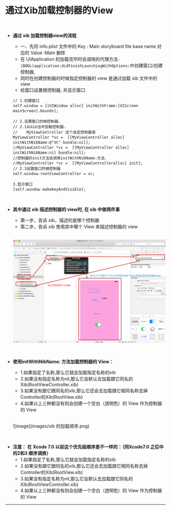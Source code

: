 # 通过Xib加载控制器的View
<br/>

- **通过 xib 加载控制器view的流程**
    - 一、先将 info.plist 文件中的 Key : Main storyboard file base name 对应的 Value :Main 删除
    - 在 UIApplication 的加载完毕时会调用的代理方法`- (BOOL)application:didFinishLaunchingWithOptions:`中创建窗口/创建控制器, 
    - 同时在创建控制器的时候指定控制器的 view 是通过加载 xib 文件中的 view
    - 给窗口设置根控制器, 并显示窗口

  ```objc
  // 1.创建窗口
  self.window = [[UIWindow alloc] initWithFrame:[UIScreen mainScreen].bounds];

  // 2.设置窗口的根控制器.
  // 2.1从Xib当中加载控制器.
  //    MyViewController 这个自定控制器类
  MyViewController *vc =  [[MyViewController alloc] initWithNibName:@"VC" bundle:nil];
  //MyViewController *vc =  [[MyViewController alloc] initWithNibName:nil bundle:nil];
  //控制器的init方法会调用initWithNibName:方法.
  //MyViewController *vc =  [[MyViewControlleralloc] init];
  // 2.3设置窗口的根控制器
  self.window.rootViewController = vc;

  3.显示窗口
  [self.window makeKeyAndVisible];
  ```

<br/>

- **其中通过 xib 描述控制器的 view时, 在 xib 中做两件事**
    - 第一步，告诉 xib，描述的是哪个控制器
    - 第二步，告诉 xib 使用其中哪个 View 来描述控制器的 view
    <br/><br/>

  ![image](images/通过Xib加载控制器的View.png)

<br/>

- **使用initWithNibName: 方法加载控制器的 View：**
    - 1.如果指定了名称,那么它就会加载指定名称的xib
    - 2.如果没有指定名称为nil,那么它会默认去加载跟它同名的Xib(RootViewController.xib)
    - 3.如果没有跟它跟同名的xib,那么它还会去加载跟它相同名称去掉Controller的Xib(RootView.xib)
    - 4.如果以上三种都没有则会创建一个空白（透明色）的 View 作为控制器的 View
<br/><br/>

  ![image](images/xib 的加载顺序.png)

<br/>

- **注意： 在 Xcode 7.0 以前这个优先级顺序是不一样的：（同Xcode7.0 之后中的2和3 顺序调换）**
    - 1.如果指定了名称,那么它就会加载指定名称的xib
    - 2.如果没有跟它跟同名的xib,那么它还会去加载跟它相同名称去掉Controller的Xib(RootView.xib)
    - 3.如果没有指定名称为nil,那么它会默认去加载跟它同名的Xib(RootViewController.xib)
    - 4.如果以上三种都没有则会创建一个空白（透明色）的 View 作为控制器的 View


---
<br/>